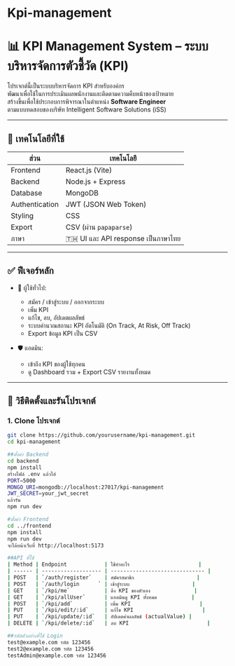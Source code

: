 # Kpi-management
# 📊 KPI Management System – ระบบบริหารจัดการตัวชี้วัด (KPI)

โปรเจกต์นี้เป็นระบบบริหารจัดการ KPI สำหรับองค์กร  
พัฒนาเพื่อใช้ในการประเมินผลพนักงานและติดตามความคืบหน้าของเป้าหมาย  
สร้างขึ้นเพื่อใช้ประกอบการพิจารณาในตำแหน่ง **Software Engineer**  
ตามแบบทดสอบของบริษัท Intelligent Software Solutions (iSS)

---

## 🧱 เทคโนโลยีที่ใช้

| ส่วน | เทคโนโลยี |
|------|------------|
| Frontend | React.js (Vite) |
| Backend | Node.js + Express |
| Database | MongoDB |
| Authentication | JWT (JSON Web Token) |
| Styling | CSS |
| Export | CSV (ผ่าน `papaparse`) |
| ภาษา | 🇹🇭 UI และ API response เป็นภาษาไทย

---

## ✅ ฟีเจอร์หลัก

- 👤 ผู้ใช้ทั่วไป:
  - สมัคร / เข้าสู่ระบบ / ออกจากระบบ
  - เพิ่ม KPI
  - แก้ไข, ลบ, อัปเดตผลลัพธ์
  - ระบบคำนวณสถานะ KPI อัตโนมัติ (On Track, At Risk, Off Track)
  - Export ข้อมูล KPI เป็น CSV

- 🛡️ แอดมิน:
  - เข้าถึง KPI ของผู้ใช้ทุกคน
  - ดู Dashboard รวม + Export CSV รายงานทั้งหมด

---

## 🔧 วิธีติดตั้งและรันโปรเจกต์

### 1. Clone โปรเจกต์

```bash
git clone https://github.com/yourusername/kpi-management.git
cd kpi-management

##ตั้งค่า Backend
cd backend
npm install
สร้างไฟล์ .env แล้วใส่
PORT=5000
MONGO_URI=mongodb://localhost:27017/kpi-management
JWT_SECRET=your_jwt_secret
แล้วรัน
npm run dev

#ตั้งค่า Frontend
cd ../frontend
npm install
npm run dev
จะได้หน้าเว็บที่ http://localhost:5173

##API ที่ใช้
| Method | Endpoint            | ใช้ทำอะไร                      |
| ------ | ------------------- | ------------------------------ |
| POST   | `/auth/register`    | สมัครสมาชิก                    |
| POST   | `/auth/login      ` | เข้าสู่ระบบ                    |
| GET    | `/kpi/me`           | ดึง KPI ของตัวเอง              |
| GET    | `/kpi/allUser`      | แอดมินดู KPI ทั้งหมด           |
| POST   | `/kpi/add`          | เพิ่ม KPI                      |
| PUT    | `/kpi/edit/:id`     | แก้ไข KPI                      |
| PUT    | `/kpi/update/:id`   | อัปเดตค่าผลลัพธ์ (actualValue) |
| DELETE | `/kpi/delete/:id`   | ลบ KPI                         |

##รหัสตัวอย่างที่ใช้ Login
test@example.com รหัส 123456
test2@example.com รหัส 123456
testAdmin@example.com รหัส 123456